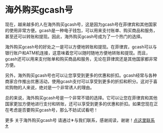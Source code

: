 # 海外购买gcash号

现在，越来越多的人在海外购买gcash号，这是因为gcash号在菲律宾和其他国家的使用非常方便。gcash是一种电子钱包，可以用来支付账单、购买商品和服务，甚至还可以转账和提现。因此，海外购买gcash号成为了一个热门的选择。

海外购买gcash号的好处之一是可以方便地转账和提现。在菲律宾，gcash可以与银行账户和ATM机连接，这意味着您可以随时随地方便地转账和提现。而且，gcash还可以用来支付账单和购买商品和服务，无论在菲律宾还是其他国家都非常方便。

另外，海外购买gcash号也可以让您享受到更多的优惠和折扣。gcash经常与各种商家合作推出优惠活动，使用gcash支付可以享受到更多的折扣和积分。这对于喜欢购物的人来说，绝对是一个非常诱人的理由。

总的来说，海外购买gcash号是一个非常不错的选择。它可以让您在菲律宾和其他国家更加方便地进行支付和转账，还可以享受到更多的优惠和折扣。如果您现在正在考虑是否要购买gcash号，那么不妨试试看吧！

更多 关于海外购买gcash号 请通过✈与我们联系，感谢阅读，谢谢！[点这里联系✈](https://a.k02.cc)
